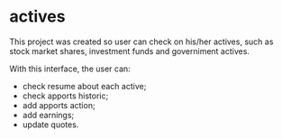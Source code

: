 # actives
This project was created so user can check on his/her actives, such as stock market shares, investment funds and governiment actives.

With this interface, the user can:
 - check resume about each active;
 - check apports historic;
 - add apports action;
 - add earnings;
 - update quotes.
